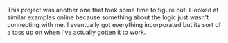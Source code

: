 This project was another one that took some time to figure out. I looked at similar examples online because something about the logic just wasn't connecting with me. I eventually got everything incorporated but its sort of a toss up on when I've actually gotten it to work. 